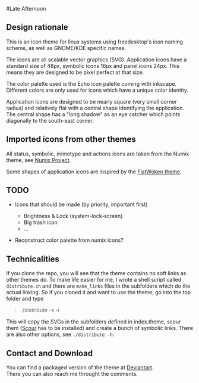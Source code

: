 #Late Afternoon

## Design rationale
This is an icon theme for linux systems using freedesktop's icon naming scheme, 
as well as GNOME/KDE specific names.

The icons are all scalable vector graphics (SVG). Application icons have a 
standard size of 48px, symbolic icons 16px and panel icons 24px. This means 
they are designed to be pixel perfect at that size.

The color palette used is the Echo icon palette coming with inkscape. Different 
colors are only used for icons which have a unique color identity.

Application icons are designed to be nearly square (very small corner radius) 
and relatively flat with a central shape identifying the application. The 
central shape has a "long shadow" as an eye catcher which points diagonally to 
the south-east corner.

## Imported icons from other themes
All status, symbolic, mimetype and actions icons are taken from the Numix 
theme, see [Numix Project](numixproject.org).

Some shapes of application icons are inspired by the [FlatWoken 
theme](https://github.com/alecive/FlatWoken).

## TODO
* Icons that should be made (by priority, important first)
  - Brightness & Lock (system-lock-screen)
  - Big trash icon
  - ...

* Reconstruct color palette from numix icons?


## Technicalities
If you clone the repo, you will see that the theme contains no soft links as 
other themes do. To make life easier for me, I wrote a shell script called 
`distribute.sh` and there are `make_links` files in the subfolders which do the 
actual linking. So if you cloned it and want to use the theme, go into the top 
folder and type

> ./distribute -s -i

This will copy the SVGs in the subfolders defined in index.theme,  scour them 
([Scour](http://www.codedread.com/scour/) has to be installed) and create a 
bunch of symbolic links. There are also other options, see `./distribute -h`.

## Contact and Download

You can find a packaged version of the theme at 
[Deviantart](http://manicfold.deviantart.com/art/LateAfternoon-444389530).  
There you can also reach me throught the comments.
